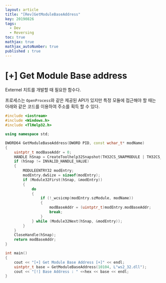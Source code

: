```yaml
---
layout: article
title: "[Rev]GetModuleBaseAddress"
key: 20190826
tags:
  - Dev
  - Reversing
toc: true
mathjax: true
mathjax_autoNumber: true
published : true
---
```


# [+] Get Module Base address

<!--more-->

Externel 치트를 개발할 때 필요한 함수다.

프로세스는 `OpenProcess`와 같은 제공된 API가 있지만 특정 모듈에 접근해야 할 때는 아래와 같은 코드를 이용하여 주소를 획득 할 수 있다.

```c++
#include <iostream>
#include <Windows.h>
#include <TlHelp32.h>

using namespace std;

DWORD64 GetModuleBaseAddress(DWORD PID, const wchar_t* modName)
{
	uintptr_t modBaseAddr = 0;
	HANDLE hSnap = CreateToolhelp32Snapshot(TH32CS_SNAPMODULE | TH32CS_SNAPMODULE32, PID);
	if (hSnap != INVALID_HANDLE_VALUE)
	{
		MODULEENTRY32 modEntry;
		modEntry.dwSize = sizeof(modEntry);
		if (Module32First(hSnap, &modEntry))
		{
			do
			{
				if (!_wcsicmp(modEntry.szModule, modName))
				{
					modBaseAddr = (uintptr_t)modEntry.modBaseAddr;
					break;
				}
			} while (Module32Next(hSnap, &modEntry));
		}
	}
	CloseHandle(hSnap);
	return modBaseAddr;
}

int main()
{
	cout << "[+] Get Module Base Address [+]" << endl;
	uintptr_t base = GetModuleBaseAddress(10104, L"ws2_32.dll");
	cout << "[!] Base Address : " <<hex << base << endl;
}
```

